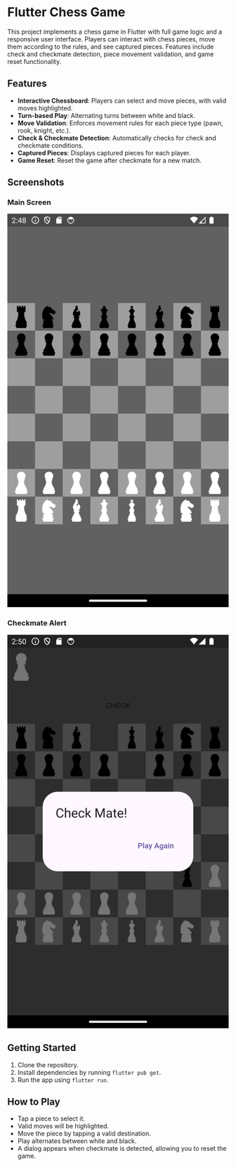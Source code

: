 # Flutter Chess Game

This project implements a chess game in Flutter with full game logic and a responsive user interface. Players can interact with chess pieces, move them according to the rules, and see captured pieces. Features include check and checkmate detection, piece movement validation, and game reset functionality.

## Features

- **Interactive Chessboard**: Players can select and move pieces, with valid moves highlighted.
- **Turn-based Play**: Alternating turns between white and black.
- **Move Validation**: Enforces movement rules for each piece type (pawn, rook, knight, etc.).
- **Check & Checkmate Detection**: Automatically checks for check and checkmate conditions.
- **Captured Pieces**: Displays captured pieces for each player.
- **Game Reset**: Reset the game after checkmate for a new match.

## Screenshots

### Main Screen
![Main Screen](lib/images/screenshots/chess_main_screen.png)

### Checkmate Alert
![Checkmate Screenshot](lib/images/screenshots/chess_example.png)


## Getting Started

1. Clone the repository.
2. Install dependencies by running `flutter pub get`.
3. Run the app using `flutter run`.

## How to Play

- Tap a piece to select it.
- Valid moves will be highlighted.
- Move the piece by tapping a valid destination.
- Play alternates between white and black.
- A dialog appears when checkmate is detected, allowing you to reset the game.

